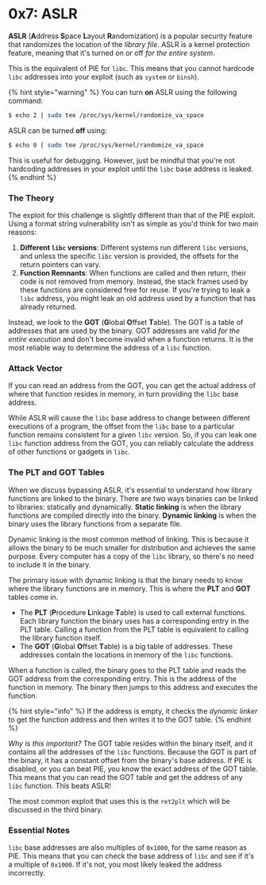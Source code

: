 # 0x7: ASLR

**ASLR** (**A**ddress **S**pace **L**ayout **R**andomization) is a popular security feature that randomizes the location of the _library file_. ASLR is a kernel protection feature, meaning that it's turned on or off _for the entire system_.

This is the equivalent of PIE for `libc`. This means that you cannot hardcode `libc` addresses into your exploit (such as `system` or `binsh`).

{% hint style="warning" %}
You can turn **on** ASLR using the following command:

```bash
$ echo 2 | sudo tee /proc/sys/kernel/randomize_va_space
```

ASLR can be turned **off** using:

```bash
$ echo 0 | sudo tee /proc/sys/kernel/randomize_va_space
```

This is useful for debugging. However, just be mindful that you're not hardcoding addresses in your exploit until the `libc` base address is leaked.
{% endhint %}

### The Theory

The exploit for this challenge is slightly different than that of the PIE exploit. Using a format string vulnerability isn't as simple as you'd think for two main reasons:

1. **Different `libc` versions**: Different systems run different `libc` versions, and unless the specific `libc` version is provided, the offsets for the return pointers can vary.
2. **Function Remnants**: When functions are called and then return, their code is not removed from memory. Instead, the stack frames used by these functions are considered free for reuse. If you're trying to leak a `libc` address, you might leak an old address used by a function that has already returned.

Instead, we look to the **GOT** (**G**lobal **O**ffset **T**able). The GOT is a table of addresses that are used by the binary. GOT addresses are valid _for the entire execution_ and don't become invalid when a function returns. It is the most reliable way to determine the address of a `libc` function.

### Attack Vector

If you can read an address from the GOT, you can get the actual address of where that function resides in memory, in turn providing the `libc` base address.

While ASLR will cause the `libc` base address to change between different executions of a program, the offset from the `libc` base to a particular function remains consistent for a given `libc` version. So, if you can leak one `libc` function address from the GOT, you can reliably calculate the address of other functions or gadgets in `libc`.

### The PLT and GOT Tables

When we discuss bypassing ASLR, it's essential to understand how library functions are linked to the binary. There are two ways binaries can be linked to libraries: statically and dynamically. **Static linking** is when the library functions are compiled directly into the binary. **Dynamic linking** is when the binary uses the library functions from a separate file.

Dynamic linking is the most common method of linking. This is because it allows the binary to be much smaller for distribution and achieves the same purpose. Every computer has a copy of the `libc` library, so there's no need to include it in the binary.

The primary issue with dynamic linking is that the binary needs to know where the library functions are in memory. This is where the **PLT** and **GOT** tables come in.

* The **PLT** (**P**rocedure **L**inkage **T**able) is used to call external functions. Each library function the binary uses has a corresponding entry in the PLT table. Calling a function from the PLT table is equivalent to calling the library function itself.
* The **GOT** (**G**lobal **O**ffset **T**able) is a big table of addresses. These addresses contain the locations in memory of the `libc` functions.

When a function is called, the binary goes to the PLT table and reads the GOT address from the corresponding entry. This is the address of the function in memory. The binary then jumps to this address and executes the function.

{% hint style="info" %}
If the address is empty, it checks the _dynamic linker_ to get the function address and then writes it to the GOT table.
{% endhint %}

_Why is this important?_ The GOT table resides within the binary itself, and it contains all the addresses of the `libc` functions. Because the GOT is part of the binary, it has a constant offset from the binary's base address. If PIE is disabled, or you can beat PIE, you know the exact address of the GOT table. This means that you can read the GOT table and get the address of any `libc` function. This beats ASLR!

The most common exploit that uses this is the `ret2plt` which will be discussed in the third binary.

### Essential Notes

`libc` base addresses are also multiples of `0x1000`, for the same reason as PIE. This means that you can check the base address of `libc` and see if it's a multiple of `0x1000`. If it's not, you most likely leaked the address incorrectly.
